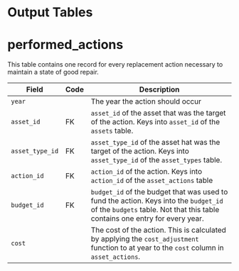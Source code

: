 # Output Tables


# performed_actions

This table contains one record for every replacement action necessary to maintain a state of good repair. 

| Field | Code | Description |
| ---- | ---- | ---- |
| `year` | | The year the action should occur |
| `asset_id` | FK | `asset_id` of the asset that was the target of the action. Keys into `asset_id` of the `assets` table. |
| `asset_type_id` | FK | `asset_type_id` of the asset hat was the target of the action. Keys into `asset_type_id` of the `asset_types` table. |
| `action_id` | FK | `action_id` of the action. Keys into `action_id` of the `asset_actions` table |
| `budget_id` | FK | `budget_id` of the budget that was used to fund the action. Keys into the `budget_id` of the `budgets` table. Not that this table contains one entry for every year. |
| `cost` | | The cost of the action. This is calculated by applying the `cost_adjustment` function to at year to the `cost` column in `asset_actions`. |